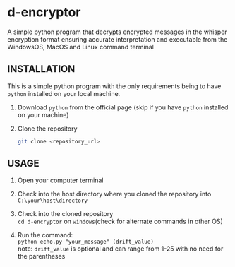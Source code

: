 # d-encryptor
A simple python program that decrypts encrypted messages in the whisper encryption format
ensuring accurate interpretation
and executable from the WindowsOS, MacOS and Linux command terminal

## INSTALLATION
This is a simple python program with the only requirements being to have ```python``` installed on your local machine.

1. Download ```python``` from the official page (skip if you have ```python``` installed on your machine)
  
2. Clone the repository
    ```sh
   git clone <repository_url>
 
## USAGE
1. Open your computer terminal <br>

2. Check into the host directory where you cloned the repository into <br>
```C:\your\host\directory```

3. Check into the cloned repository <br>
```cd d-encryptor``` on ```windows```(check for alternate commands in other OS)

4. Run the command: <br>
 ```python echo.py "your_message" (drift_value)``` <br>
note: ```drift_value``` is optional and can range from 1-25 with no need for the parentheses
